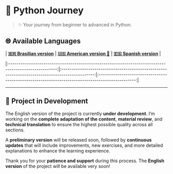 # 🐍 Python Journey

> ✨ Your journey from beginner to advanced in Python.

## 🌐 Available Languages

| **[🇧🇷 Brasilian version](README-BR.md)** | **[🇺🇸 American version 🌟](README.md)** | **[🇪🇸 Spanish version](README-ES.md)** |

|:-----------------------------------------------------------------------------------------------------:|:----------------------------------------------------------------------------------------------:|:------------------------------------------------------------------------------------------------:|

---

## 🔧 Project in Development

The English version of the project is currently **under development**.
I’m working on the **complete adaptation of the content**, **material review**, and **technical translation** to ensure the highest possible quality across all sections.

A **preliminary version** will be released soon, followed by **continuous updates** that will include improvements, new exercises, and more detailed explanations to enhance the learning experience.

Thank you for your **patience and support** during this process.
The **English version** of the project will be available very soon!
